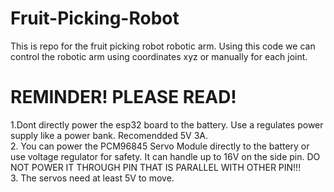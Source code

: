 # Fruit-Picking-Robot
This is repo for the fruit picking robot robotic arm. Using this code we can control the robotic arm using coordinates xyz or manually for each joint.
# REMINDER! PLEASE READ!  
1.Dont directly power the esp32 board to the battery. Use a regulates power supply like a power bank. Recomendded 5V 3A.  
2. You can power the PCM96845 Servo Module directly to the battery or use voltage regulator for safety. It can handle up to 16V on the side pin. DO NOT POWER IT THROUGH PIN THAT IS PARALLEL WITH OTHER PIN!!!  
3. The servos need at least 5V to move.
